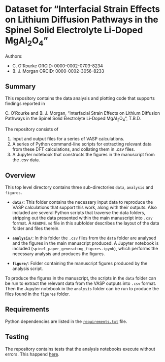# Dataset for &ldquo;Interfacial Strain Effects on Lithium Diffusion Pathways in the Spinel Solid Electrolyte Li-Doped MgAl<sub>2</sub>O<sub>4</sub>&rdquo;

Authors:  
- C. O'Rourke ORCID:  0000-0002-0703-8234 
- B. J. Morgan ORCID: 0000-0002-3056-8233

## Summary

This repository contains the data analysis and plotting code that supports findings reported in 

C. O’Rourke and B. J. Morgan, &ldquo;Interfacial Strain Effects on Lithium Diffusion Pathways in the Spinel Solid Electrolyte Li-Doped MgAl<sub>2</sub>O<sub>4</sub>&rdquo;, T.B.D.

The repository consists of
1. Input and output files for a series of VASP calculations.
2. A series of Python command-line scripts for extracting relevant data from these DFT calculations, and collating them in .csv files.
3. A Jupyter notebook that constructs the figures in the manuscript from the .csv data.

## Overview

This top level directory contains three sub-directories `data`, `analysis` and `figures`. 
 
* **`data/`**: This folder contains the necessary input data to reproduce the VASP calculations that support this work, along with their outputs. Also included are several Python scripts that traverse the data folders, stripping out the data presented within the main manuscript into `.csv` format. A `README.md` file in this subfolder describes the layout of the data folder and files therein.

* **`analysis/`**: In this folder the `.csv` files from the `data` folder are analysed and the figures in the main manuscript produced. A Jupyter notebook is included (`spinel_paper_generating_figures.ipynb`),  which performs the necessary analysis and produces the figures.

* **`figure/`**: Folder containing the manuscript figures produced by the analysis script.

To produce the figures in the manuscript, the scripts in the `data` folder can be run to extract the relevant data from the VASP outputs into `.csv` format. Then the Jupyter notebook in the `analysis` folder can be run to produce the files found in the `figures` folder.

## Requirements

Python dependencies are listed in the [`requirements.txt`](requirements.txt) file.

## Testing

The repository contains tests that the analysis notebooks execute without errors. This happend [here](TODO).
